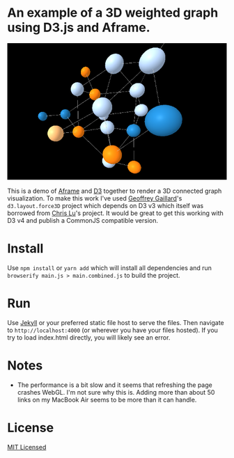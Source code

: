 # An example of a 3D weighted graph using D3.js and Aframe.

![Screenshot](/screenshot.png "An example of a 3D weighted graph using D3.js and Aframe.")

This is a demo of [Aframe](https://aframe.io/) and [D3](https://d3js.org/) together to render a 3D connected graph visualization. To make this work I've used [Geoffrey Gaillard](https://github.com/ggeoffrey)'s `d3.layout.force3D` project which depends on D3 v3 which itself was borrowed from [Chris Lu](kalenedrael)'s project. It would be great to get this working with D3 v4 and publish a CommonJS compatible version.

# Install

Use `npm install` or `yarn add` which will install all dependencies and
run `browserify main.js > main.combined.js` to build the project.

# Run

Use [Jekyll](https://jekyllrb.com/) or your preferred static file host to serve the files. Then
navigate to `http://localhost:4000` (or wherever you have your files hosted). If
you try to load index.html directly, you will likely see an error.

# Notes

- The performance is a bit slow and it seems that refreshing the page crashes WebGL. I'm not sure why this is. Adding more than about 50 links on my MacBook Air seems to be more than it can handle.

# License

[MIT Licensed](LICENSE)
